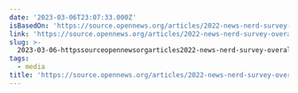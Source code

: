 ```yaml
---
date: '2023-03-06T23:07:33.000Z'
isBasedOn: 'https://source.opennews.org/articles/2022-news-nerd-survey-overall-findings/'
link: 'https://source.opennews.org/articles/2022-news-nerd-survey-overall-findings/'
slug: >-
  2023-03-06-httpssourceopennewsorgarticles2022-news-nerd-survey-overall-findings
tags:
  - media
title: 'https://source.opennews.org/articles/2022-news-nerd-survey-overall-findings/'
---
```


